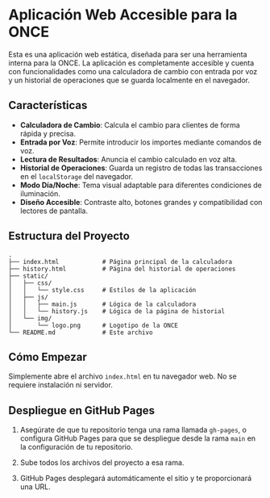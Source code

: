 # Aplicación Web Accesible para la ONCE

Esta es una aplicación web estática, diseñada para ser una herramienta interna para la ONCE. La aplicación es completamente accesible y cuenta con funcionalidades como una calculadora de cambio con entrada por voz y un historial de operaciones que se guarda localmente en el navegador.

## Características

- **Calculadora de Cambio**: Calcula el cambio para clientes de forma rápida y precisa.
- **Entrada por Voz**: Permite introducir los importes mediante comandos de voz.
- **Lectura de Resultados**: Anuncia el cambio calculado en voz alta.
- **Historial de Operaciones**: Guarda un registro de todas las transacciones en el `localStorage` del navegador.
- **Modo Día/Noche**: Tema visual adaptable para diferentes condiciones de iluminación.
- **Diseño Accesible**: Contraste alto, botones grandes y compatibilidad con lectores de pantalla.

## Estructura del Proyecto

```
.
├── index.html            # Página principal de la calculadora
├── history.html          # Página del historial de operaciones
├── static/
│   ├── css/
│   │   └── style.css     # Estilos de la aplicación
│   ├── js/
│   │   ├── main.js       # Lógica de la calculadora
│   │   └── history.js    # Lógica de la página de historial
│   └── img/
│       └── logo.png      # Logotipo de la ONCE
└── README.md             # Este archivo
```

## Cómo Empezar

Simplemente abre el archivo `index.html` en tu navegador web. No se requiere instalación ni servidor.

## Despliegue en GitHub Pages

1.  Asegúrate de que tu repositorio tenga una rama llamada `gh-pages`, o configura GitHub Pages para que se despliegue desde la rama `main` en la configuración de tu repositorio.
2.  Sube todos los archivos del proyecto a esa rama.

3.  GitHub Pages desplegará automáticamente el sitio y te proporcionará una URL.


